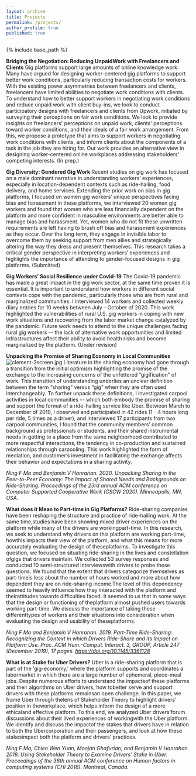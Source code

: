 ```yaml
---
layout: archive
title: Projects
permalink: /projects/
author_profile: true
published: true
---
```


{% include base_path %}

**Bridging the Negotiation: Reducing UnpaidWork with Freelancers and Clients**
Gig platforms support large amounts of online knowledge work. Many have argued for designing worker-centered gig platforms to support better work conditions, particularly reducing transaction costs for workers. With the existing power asymmetries between freelancers and clients, freelancers have limited abilities to negotiate work conditions with clients. To understand how to better support workers in negotiating work conditions and reduce unpaid work with client buy-ins, we look to conduct participatory designs with freelancers and clients from Upwork, initiated by surveying their perceptions on fair work conditions.
We look to provide insights on freelancers' perceptions on unpaid work, clients' perceptions toward worker conditions, and their ideals of a fair work arrangement.
From this, we propose a prototype that aims to support workers in negotiating work conditions with clients, and inform clients about the components of a task in the job they are hiring for. Our work provides an alternative view in designing worker-centered online workplaces addressing stakeholders' competing interests. (In prep.)

**Gig Diversity: Gendered Gig Work**
Recent studies on gig work has focused on a male dominant narrative in understanding workers’ experiences, especially in location-dependent contexts such as ride-hailing, food delivery, and home services. Extending the prior work on bias in gig platforms, I focused on women gig workers’ unique perspectives facing bias and harassment in these platforms, we interviewed 20 women gig workers and found that women who are less financially dependent on the platform and more confident in masculine environments are better able to manage bias and harassment. Yet, women who do not fit these unwritten requirements are left having to brush off bias and harassment experiences as they occur. Over the long term, they engage in invisible labor to overcome them by seeking support from men allies and strategically altering the way they dress and present themselves. This research takes a critical gender perspective in interpreting workers’ experiences and highlights the importance of attending to gender-focused designs in gig platforms. (Submitted)

**Gig Workers’ Social Resilience under Covid-19**
The Covid-19 pandemic has made a great impact in the gig work sector, at the same time proven it is essential.  It is important to understand how workers in different social contexts cope with the pandemic, particularly those who are from rural and marginalized communities. I interviewed 14 workers and collected weekly diary entries for 10 weeks between July - October of 2020. This work highlighted the vulnerabilities of rural U.S. gig workers in coping with new work situations and recovering from the labor market change catalyzed by the pandemic. Future work needs to attend to the unique challenges facing rural gig workers -- the lack of alternative work opportunities and limited infrastructures affect their ability to avoid health risks and become marginalized by the platform. (Under revision)

**Unpacking the Promise of Sharing Economy in Local Communities**
![clement-3screen.jpg]({{site.baseurl}}/_pages/clement-3screen.jpg)
Literature in the sharing economy had gone through a transition from the initial optimism highlighting the promise of the exchange to the increasing concerns of the unfettered “gigification” of work. This transition of understanding underlies an unclear definition between the term “sharing” versus “gig” when they are often used interchangeably. To further unpack these definitions, I investigated carpool activities in local communities -- which both embody the promise of sharing and support the format of a ride-hailing service like Uber. Between March to December of 2019, I observed and participated in 42 rides (1 - 4 hours long per ride, 5 times as a driver), and interviewed 17 participants from two carpool communities, I found that the community members’ common background as professionals or students, and their shared instrumental needs in getting to a place from the same neighborhood contributed to more respectful interactions, the tendency in co-production and sustained relationships through carpooling. This work highlighted the form of mediation, and customer’s investment in facilitating the exchange affects their behavior and expectations in a sharing activity.

*Ning F Ma and Benjamin V Hanrahan. 2020. Unpacking Sharing in the Peer-to-Peer Economy: The Impact of Shared Needs and Backgrounds on Ride-Sharing. Proceedings of the 23rd annual ACM conference on Computer Supported Cooperative Work (CSCW 2020). Minneapolis, MN, USA.*

**What does it Mean to Part-time in Gig Platforms?**
Ride-sharing companies have been reshaping the structure and practice of ride-hailing work. At the same time,studies have been showing mixed driver experiences on the platform while many of the drivers are workingpart-time. In this research, we seek to understand why drivers on this platform are working part-time, howthis impacts their view of the platform, and what this means for more accurately evaluating the design of theseplatforms. To investigate this question, we focused on situating ride-sharing in the lives and constellation ofgigs that drivers maintain. We collected 53 survey responses and conducted 10 semi-structured interviewswith drivers to probe these questions. We found that the extent that drivers categorize themselves as part-timeis less about the number of hours worked and more about how dependent they are on ride-sharing income.The level of this dependency seemed to heavily influence how they interacted with the platform and theirattitudes towards difficulties faced. It seemed to us that in some ways that the design or functioning of theplatform almost pushed users towards working part-time. We discuss the importance of taking these differenttypes of workers and their situations into consideration when evaluating the design and usability of theseplatforms.

*Ning F Ma and Benjamin V Hanrahan. 2019. Part-Time Ride-Sharing: Recognizing the Context in which Drivers Ride-Share and its Impact on Platform Use. Proc. ACM Hum.-Comput. Interact. 3, GROUP, Article 247 (December 2019), 17 pages. https://doi.org/10.1145/3361128*

**What is at Stake for Uber Drivers?**
Uber is a ride-sharing platform that is part of the ‘gig-economy,’ where the platform supports and coordinates a labormarket in which there are a large number of ephemeral, piece-meal jobs. Despite numerous efforts to understand the impactsof these platforms and their algorithms on Uber drivers, how tobetter serve and support drivers with these platforms remainsan open challenge. In this paper, we frame Uber through thelens of Stakeholder Theory to highlight drivers’ position in theworkplace, which helps inform the design of a more ethicaland effective platform. To this end, we analyzed Uber drivers’forum discussions about their lived experiences of workingwith the Uber platform.  We identify and discuss the impactof the stakes that drivers have in relation to both the Ubercorporation and their passengers, and look at how these stakesimpact both the platform and drivers’ practices.

*Ning F Ma, Chien Wen Yuan, Moojan Ghafurian, and Benjamin V Hanrahan. 2018. Using Stakeholder Theory to Examine Drivers’ Stake in Uber. Proceedings of the 36th annual ACM conference on Human factors in computing systems (CHI 2018). Montreal, Canada.*
